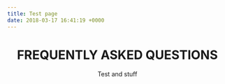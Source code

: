```yaml
---
title: Test page
date: 2018-03-17 16:41:19 +0000
---
```

<div class="container-top">
  <header class="block-wrap">
    <h1 class="block-title">FREQUENTLY ASKED QUESTIONS</h1>
      <div class="block-content">
        <p>Test and stuff</p>
      </div>
  </header>
</div>